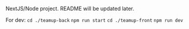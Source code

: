 NextJS/Node project.
README will be updated later.

For dev:
`cd ./teamup-back`
`npm run start`
`cd ./teamup-front`
`npm run dev`